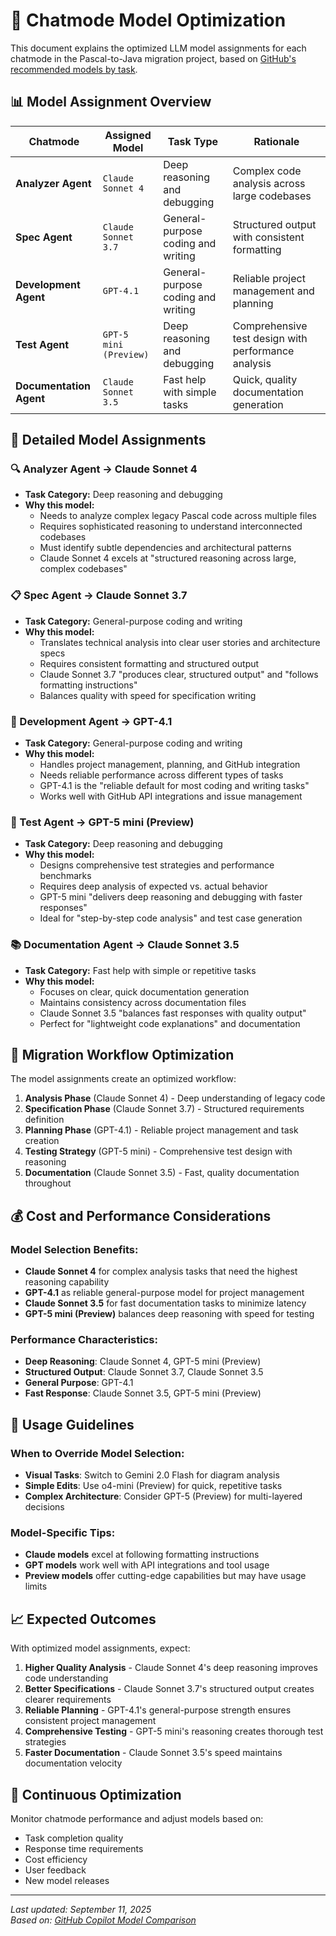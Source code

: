 # 🤖 Chatmode Model Optimization

This document explains the optimized LLM model assignments for each chatmode in the Pascal-to-Java migration project, based on [GitHub's recommended models by task](https://docs.github.com/en/copilot/reference/ai-models/model-comparison#recommended-models-by-task).

## 📊 Model Assignment Overview

| Chatmode | Assigned Model | Task Type | Rationale |
|----------|---------------|-----------|-----------|
| **Analyzer Agent** | `Claude Sonnet 4` | Deep reasoning and debugging | Complex code analysis across large codebases |
| **Spec Agent** | `Claude Sonnet 3.7` | General-purpose coding and writing | Structured output with consistent formatting |
| **Development Agent** | `GPT-4.1` | General-purpose coding and writing | Reliable project management and planning |
| **Test Agent** | `GPT-5 mini (Preview)` | Deep reasoning and debugging | Comprehensive test design with performance analysis |
| **Documentation Agent** | `Claude Sonnet 3.5` | Fast help with simple tasks | Quick, quality documentation generation |

## 🎯 Detailed Model Assignments

### 🔍 Analyzer Agent → **Claude Sonnet 4**
- **Task Category:** Deep reasoning and debugging
- **Why this model:** 
  - Needs to analyze complex legacy Pascal code across multiple files
  - Requires sophisticated reasoning to understand interconnected codebases
  - Must identify subtle dependencies and architectural patterns
  - Claude Sonnet 4 excels at "structured reasoning across large, complex codebases"

### 📋 Spec Agent → **Claude Sonnet 3.7**
- **Task Category:** General-purpose coding and writing
- **Why this model:**
  - Translates technical analysis into clear user stories and architecture specs
  - Requires consistent formatting and structured output
  - Claude Sonnet 3.7 "produces clear, structured output" and "follows formatting instructions"
  - Balances quality with speed for specification writing

### 🚀 Development Agent → **GPT-4.1**
- **Task Category:** General-purpose coding and writing
- **Why this model:**
  - Handles project management, planning, and GitHub integration
  - Needs reliable performance across different types of tasks
  - GPT-4.1 is the "reliable default for most coding and writing tasks"
  - Works well with GitHub API integrations and issue management

### 🧪 Test Agent → **GPT-5 mini (Preview)**
- **Task Category:** Deep reasoning and debugging
- **Why this model:**
  - Designs comprehensive test strategies and performance benchmarks
  - Requires deep analysis of expected vs. actual behavior
  - GPT-5 mini "delivers deep reasoning and debugging with faster responses"
  - Ideal for "step-by-step code analysis" and test case generation

### 📚 Documentation Agent → **Claude Sonnet 3.5**
- **Task Category:** Fast help with simple or repetitive tasks
- **Why this model:**
  - Focuses on clear, quick documentation generation
  - Maintains consistency across documentation files
  - Claude Sonnet 3.5 "balances fast responses with quality output"
  - Perfect for "lightweight code explanations" and documentation

## 🔄 Migration Workflow Optimization

The model assignments create an optimized workflow:

1. **Analysis Phase** (Claude Sonnet 4) - Deep understanding of legacy code
2. **Specification Phase** (Claude Sonnet 3.7) - Structured requirements definition  
3. **Planning Phase** (GPT-4.1) - Reliable project management and task creation
4. **Testing Strategy** (GPT-5 mini) - Comprehensive test design with reasoning
5. **Documentation** (Claude Sonnet 3.5) - Fast, quality documentation throughout

## 💰 Cost and Performance Considerations

### Model Selection Benefits:
- **Claude Sonnet 4** for complex analysis tasks that need the highest reasoning capability
- **GPT-4.1** as reliable general-purpose model for project management
- **Claude Sonnet 3.5** for fast documentation tasks to minimize latency
- **GPT-5 mini (Preview)** balances deep reasoning with speed for testing

### Performance Characteristics:
- **Deep Reasoning**: Claude Sonnet 4, GPT-5 mini (Preview)
- **Structured Output**: Claude Sonnet 3.7, Claude Sonnet 3.5
- **General Purpose**: GPT-4.1
- **Fast Response**: Claude Sonnet 3.5, GPT-5 mini (Preview)

## 🔧 Usage Guidelines

### When to Override Model Selection:
- **Visual Tasks**: Switch to Gemini 2.0 Flash for diagram analysis
- **Simple Edits**: Use o4-mini (Preview) for quick, repetitive tasks
- **Complex Architecture**: Consider GPT-5 (Preview) for multi-layered decisions

### Model-Specific Tips:
- **Claude models** excel at following formatting instructions
- **GPT models** work well with API integrations and tool usage
- **Preview models** offer cutting-edge capabilities but may have usage limits

## 📈 Expected Outcomes

With optimized model assignments, expect:

1. **Higher Quality Analysis** - Claude Sonnet 4's deep reasoning improves code understanding
2. **Better Specifications** - Claude Sonnet 3.7's structured output creates clearer requirements
3. **Reliable Planning** - GPT-4.1's general-purpose strength ensures consistent project management
4. **Comprehensive Testing** - GPT-5 mini's reasoning creates thorough test strategies
5. **Faster Documentation** - Claude Sonnet 3.5's speed maintains documentation velocity

## 🔄 Continuous Optimization

Monitor chatmode performance and adjust models based on:
- Task completion quality
- Response time requirements  
- Cost efficiency
- User feedback
- New model releases

---

*Last updated: September 11, 2025*  
*Based on: [GitHub Copilot Model Comparison](https://docs.github.com/en/copilot/reference/ai-models/model-comparison#recommended-models-by-task)*